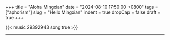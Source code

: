 +++
title = "Aloha Mingxian"
date = "2024-08-10 17:50:00 +0800"
tags = ["aphorism"]
slug = "Hello Mingxian"
indent = true
dropCap = false
draft = true
+++

{{< music 29392943 song true >}}

<!-- {{< bilibili  BV1v14y147nq  >}}  -->


---

<!-- <script type="module" src="/js/model-viewer.min.js"></script>

<model-viewer src="/3d/test.glb" ar ar-modes="webxr scene-viewer quick-look" camera-controls camera-orbit="-18.9deg 85.8deg auto" autoplay animation-name="idle_eyes_2" environment-image="neutral" shadow-intensity="1" style="width: 100%; height: 420px"></model-viewer> -->



<!-- [^1]: 截图自 https://www.youtube.com/watch?v=fdM7KtLqcPE -->